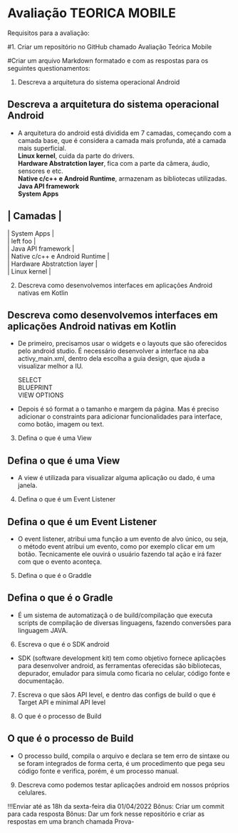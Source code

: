 # Avaliação TEORICA MOBILE
Requisitos para a avaliação:

#1. Criar um repositório no GitHub chamado Avaliação Teórica Mobile

#Criar um arquivo Markdown formatado e com as respostas para os seguintes questionamentos:

1. Descreva a arquitetura do sistema operacional Android
 ## Descreva a arquitetura do sistema operacional Android

- A arquitetura do android está dividida em 7 camadas, começando com a camada base, que é considera a camada mais profunda, até a camada mais superficial.     
**Linux kernel**, cuida da parte do drivers.   
**Hardware Abstratction layer**, fica com a parte da câmera, áudio, sensores e etc.  
**Native c/c++ e Android Runtime**, armazenam as bibliotecas utilizadas.   
**Java API framework**  
**System Apps**  

| Camadas      |    
------------
| System Apps |  
| left foo      |   
| Java API framework     |   
| Native c/c++ e Android Runtime  |   
| Hardware Abstratction layer    |   
| Linux kernel      |   

2. Descreva como desenvolvemos interfaces em aplicações Android nativas em Kotlin
## Descreva como desenvolvemos interfaces em aplicações Android nativas em Kotlin  

- De primeiro, precisamos usar o widgets e o layouts que são oferecidos pelo android studio. É necessário desenvolver a interface na aba activy_main.xml, dentro dela escolha a guia design, que ajuda a visualizar melhor a IU.     

    SELECT    
    BLUEPRINT     
    VIEW OPTIONS     
- Depois é só format a o tamanho e margem da página. Mas é preciso adicionar o constraints para adicionar funcionalidades para interface, como botão, imagem ou text. 

3. Defina o que é uma View  
## Defina o que é uma View  
 - A view é utilizada para visualizar alguma aplicação ou dado, é uma janela. 

4. Defina o que é um Event Listener    
## Defina o que é um Event Listener    
- O event listener, atribui uma função a um evento de alvo único, ou seja, o método event atribui um evento, como por exemplo clicar em um botão. Tecnicamente ele ouvirá o usuário fazendo tal ação e irá fazer com que o evento aconteça. 


5. Defina o que é o Graddle  
## Defina o que é o Gradle  
- É um sistema de automatizaçã o de build/compilação que executa scripts de compilação de diversas linguagens, fazendo conversões para linguagem JAVA. 


6. Escreva o que é o SDK android  

- SDK (software development kit) tem como objetivo fornece aplicações para desenvolver android, as ferramentas oferecidas são bibliotecas, depurador, emulador para simula como ficaria no celular, código fonte e documentação. 

7. Escreva o que sãos API level, e dentro das configs de build o que é Target API e minimal API level


8. O que é o processo de Build  
## O que é o processo de Build    
- O processo build, compila o arquivo e declara se tem erro de sintaxe ou se foram integrados de forma certa, é um procedimento que pega seu código fonte e verifica, porém, é um processo manual. 

9. Descreva como podemos testar aplicações android em nossos próprios celulares.

!!!Enviar até as 18h da sexta-feira dia 01/04/2022
Bônus: Criar um commit para cada resposta
Bônus: Dar um fork nesse repositório e criar as respostas em uma branch chamada Prova-<seu-nome>
